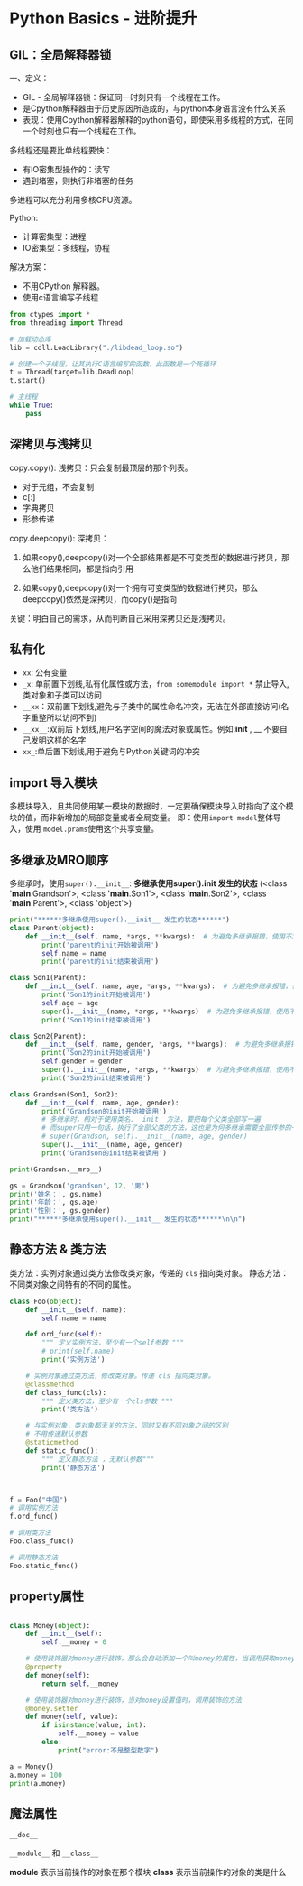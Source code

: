 # Python Basics - 进阶提升

## GIL：全局解释器锁
一、定义：
- GIL - 全局解释器锁：保证同一时刻只有一个线程在工作。
- 是Cpython解释器由于历史原因所造成的，与python本身语言没有什么关系
- 表现：使用Cpython解释器解释的python语句，即使采用多线程的方式，在同一个时刻也只有一个线程在工作。

多线程还是要比单线程要快：
- 有IO密集型操作的：读写
- 遇到堵塞，则执行非堵塞的任务

多进程可以充分利用多核CPU资源。

Python:
- 计算密集型：进程
- IO密集型：多线程，协程

解决方案：
- 不用CPython 解释器。
- 使用c语言编写子线程

```py
from ctypes import *
from threading import Thread

# 加载动态库
lib = cdll.LoadLibrary("./libdead_loop.so")

# 创建一个子线程，让其执行C语言编写的函数，此函数是一个死循环
t = Thread(target=lib.DeadLoop)
t.start()

# 主线程
while True:
	pass
```



## 深拷贝与浅拷贝


copy.copy():
浅拷贝：只会复制最顶层的那个列表。
- 对于元组，不会复制
- c[:]
- 字典拷贝
- 形参传递


copy.deepcopy():
深拷贝：
1. 如果copy(),deepcopy()对一个全部结果都是不可变类型的数据进行拷贝，那么他们结果相同，都是指向引用

2. 如果copy(),deepcopy()对一个拥有可变类型的数据进行拷贝，那么deepcopy()依然是深拷贝，而copy()是指向

关键：明白自己的需求，从而判断自己采用深拷贝还是浅拷贝。



## 私有化

- `xx`: 公有变量
- `_x`: 单前置下划线,私有化属性或方法，`from somemodule import *` 禁止导入,类对象和子类可以访问
- `__xx`：双前置下划线,避免与子类中的属性命名冲突，无法在外部直接访问(名字重整所以访问不到)
- `__xx__`:双前后下划线,用户名字空间的魔法对象或属性。例如:__init__ , __ 不要自己发明这样的名字
- `xx_`:单后置下划线,用于避免与Python关键词的冲突



## import 导入模块

多模块导入，且共同使用某一模块的数据时，一定要确保模块导入时指向了这个模块的值，而非新增加的局部变量或者全局变量。
即：使用`import model`整体导入，使用 `model.prams`使用这个共享变量。



## 多继承及MRO顺序

多继承时，使用`super().__init__`:
******多继承使用super().__init__ 发生的状态******
(<class '__main__.Grandson'>, <class '__main__.Son1'>, <class '__main__.Son2'>, <class '__main__.Parent'>, <class 'object'>)

```py
print("******多继承使用super().__init__ 发生的状态******")
class Parent(object):
    def __init__(self, name, *args, **kwargs):  # 为避免多继承报错，使用不定长参数，接受参数
        print('parent的init开始被调用')
        self.name = name
        print('parent的init结束被调用')

class Son1(Parent):
    def __init__(self, name, age, *args, **kwargs):  # 为避免多继承报错，使用不定长参数，接受参数
        print('Son1的init开始被调用')
        self.age = age
        super().__init__(name, *args, **kwargs)  # 为避免多继承报错，使用不定长参数，接受参数
        print('Son1的init结束被调用')

class Son2(Parent):
    def __init__(self, name, gender, *args, **kwargs):  # 为避免多继承报错，使用不定长参数，接受参数
        print('Son2的init开始被调用')
        self.gender = gender
        super().__init__(name, *args, **kwargs)  # 为避免多继承报错，使用不定长参数，接受参数
        print('Son2的init结束被调用')

class Grandson(Son1, Son2):
    def __init__(self, name, age, gender):
        print('Grandson的init开始被调用')
        # 多继承时，相对于使用类名.__init__方法，要把每个父类全部写一遍
        # 而super只用一句话，执行了全部父类的方法，这也是为何多继承需要全部传参的一个原因
        # super(Grandson, self).__init__(name, age, gender)
        super().__init__(name, age, gender)
        print('Grandson的init结束被调用')

print(Grandson.__mro__)

gs = Grandson('grandson', 12, '男')
print('姓名：', gs.name)
print('年龄：', gs.age)
print('性别：', gs.gender)
print("******多继承使用super().__init__ 发生的状态******\n\n")
```



## 静态方法 & 类方法

类方法：实例对象通过类方法修改类对象，传递的 `cls` 指向类对象。
静态方法：不同类对象之间特有的不同的属性。

```py
class Foo(object):
    def __init__(self, name):
        self.name = name

    def ord_func(self):
        """ 定义实例方法，至少有一个self参数 """
        # print(self.name)
        print('实例方法')

	# 实例对象通过类方法，修改类对象。传递 cls 指向类对象。
    @classmethod
    def class_func(cls):
        """ 定义类方法，至少有一个cls参数 """
        print('类方法')

	# 与实例对象，类对象都无关的方法，同时又有不同对象之间的区别
	# 不用传递默认参数
    @staticmethod
    def static_func():
        """ 定义静态方法 ，无默认参数"""
        print('静态方法')



f = Foo("中国")
# 调用实例方法
f.ord_func()

# 调用类方法
Foo.class_func()

# 调用静态方法
Foo.static_func()
```



## property属性

```py

class Money(object):
    def __init__(self):
        self.__money = 0

    # 使用装饰器对money进行装饰，那么会自动添加一个叫money的属性，当调用获取money的值时，调用装饰的方法
    @property
    def money(self):
        return self.__money

    # 使用装饰器对money进行装饰，当对money设置值时，调用装饰的方法
    @money.setter
    def money(self, value):
        if isinstance(value, int):
            self.__money = value
        else:
            print("error:不是整型数字")

a = Money()
a.money = 100
print(a.money)
```



## 魔法属性

`__doc__`


`__module__` 和 `__class__`

__module__ 表示当前操作的对象在那个模块
__class__ 表示当前操作的对象的类是什么







